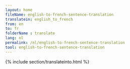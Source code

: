 ```yaml
---
layout: home
fileName: english-to-french-sentence-translation
translatein: english_to_french
from: en
to: fr
folderName : translate
lang: nl
permalink: /nl/english-to-french-sentence-translation
tool: english-to-french-sentence-translation
---
```

{% include section/translateinto.html %}